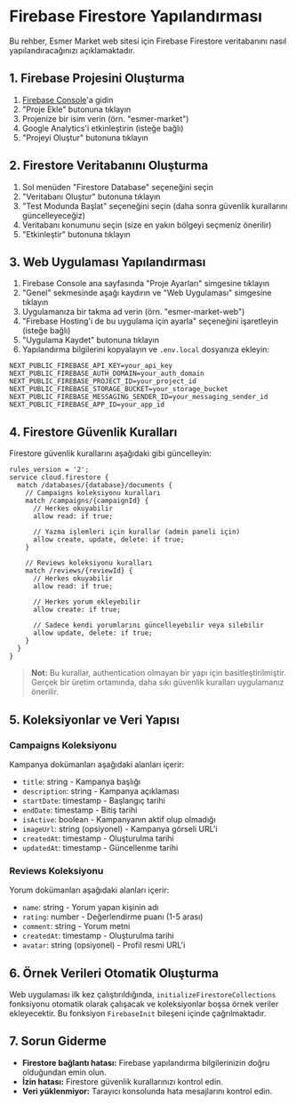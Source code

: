 # Firebase Firestore Yapılandırması

Bu rehber, Esmer Market web sitesi için Firebase Firestore veritabanını nasıl yapılandıracağınızı açıklamaktadır.

## 1. Firebase Projesini Oluşturma

1. [Firebase Console](https://console.firebase.google.com/)'a gidin
2. "Proje Ekle" butonuna tıklayın
3. Projenize bir isim verin (örn. "esmer-market")
4. Google Analytics'i etkinleştirin (isteğe bağlı)
5. "Projeyi Oluştur" butonuna tıklayın

## 2. Firestore Veritabanını Oluşturma

1. Sol menüden "Firestore Database" seçeneğini seçin
2. "Veritabanı Oluştur" butonuna tıklayın
3. "Test Modunda Başlat" seçeneğini seçin (daha sonra güvenlik kurallarını güncelleyeceğiz)
4. Veritabanı konumunu seçin (size en yakın bölgeyi seçmeniz önerilir)
5. "Etkinleştir" butonuna tıklayın

## 3. Web Uygulaması Yapılandırması

1. Firebase Console ana sayfasında "Proje Ayarları" simgesine tıklayın
2. "Genel" sekmesinde aşağı kaydırın ve "Web Uygulaması" simgesine tıklayın
3. Uygulamanıza bir takma ad verin (örn. "esmer-market-web")
4. "Firebase Hosting'i de bu uygulama için ayarla" seçeneğini işaretleyin (isteğe bağlı)
5. "Uygulama Kaydet" butonuna tıklayın
6. Yapılandırma bilgilerini kopyalayın ve `.env.local` dosyanıza ekleyin:

```
NEXT_PUBLIC_FIREBASE_API_KEY=your_api_key
NEXT_PUBLIC_FIREBASE_AUTH_DOMAIN=your_auth_domain
NEXT_PUBLIC_FIREBASE_PROJECT_ID=your_project_id
NEXT_PUBLIC_FIREBASE_STORAGE_BUCKET=your_storage_bucket
NEXT_PUBLIC_FIREBASE_MESSAGING_SENDER_ID=your_messaging_sender_id
NEXT_PUBLIC_FIREBASE_APP_ID=your_app_id
```

## 4. Firestore Güvenlik Kuralları

Firestore güvenlik kurallarını aşağıdaki gibi güncelleyin:

```
rules_version = '2';
service cloud.firestore {
  match /databases/{database}/documents {
    // Campaigns koleksiyonu kuralları
    match /campaigns/{campaignId} {
      // Herkes okuyabilir
      allow read: if true;
      
      // Yazma işlemleri için kurallar (admin paneli için)
      allow create, update, delete: if true;
    }
    
    // Reviews koleksiyonu kuralları
    match /reviews/{reviewId} {
      // Herkes okuyabilir
      allow read: if true;
      
      // Herkes yorum ekleyebilir
      allow create: if true;
      
      // Sadece kendi yorumlarını güncelleyebilir veya silebilir
      allow update, delete: if true;
    }
  }
}
```

> **Not:** Bu kurallar, authentication olmayan bir yapı için basitleştirilmiştir. Gerçek bir üretim ortamında, daha sıkı güvenlik kuralları uygulamanız önerilir.

## 5. Koleksiyonlar ve Veri Yapısı

### Campaigns Koleksiyonu

Kampanya dokümanları aşağıdaki alanları içerir:

- `title`: string - Kampanya başlığı
- `description`: string - Kampanya açıklaması
- `startDate`: timestamp - Başlangıç tarihi
- `endDate`: timestamp - Bitiş tarihi
- `isActive`: boolean - Kampanyanın aktif olup olmadığı
- `imageUrl`: string (opsiyonel) - Kampanya görseli URL'i
- `createdAt`: timestamp - Oluşturulma tarihi
- `updatedAt`: timestamp - Güncellenme tarihi

### Reviews Koleksiyonu

Yorum dokümanları aşağıdaki alanları içerir:

- `name`: string - Yorum yapan kişinin adı
- `rating`: number - Değerlendirme puanı (1-5 arası)
- `comment`: string - Yorum metni
- `createdAt`: timestamp - Oluşturulma tarihi
- `avatar`: string (opsiyonel) - Profil resmi URL'i

## 6. Örnek Verileri Otomatik Oluşturma

Web uygulaması ilk kez çalıştırıldığında, `initializeFirestoreCollections` fonksiyonu otomatik olarak çalışacak ve koleksiyonlar boşsa örnek veriler ekleyecektir. Bu fonksiyon `FirebaseInit` bileşeni içinde çağrılmaktadır.

## 7. Sorun Giderme

- **Firestore bağlantı hatası:** Firebase yapılandırma bilgilerinizin doğru olduğundan emin olun.
- **İzin hatası:** Firestore güvenlik kurallarınızı kontrol edin.
- **Veri yüklenmiyor:** Tarayıcı konsolunda hata mesajlarını kontrol edin. 